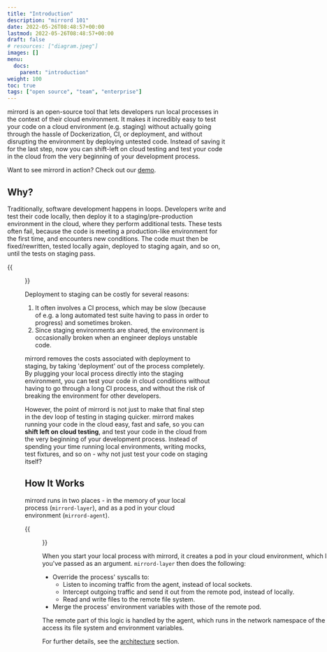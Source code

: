 ```yaml
---
title: "Introduction"
description: "mirrord 101"
date: 2022-05-26T08:48:57+00:00
lastmod: 2022-05-26T08:48:57+00:00
draft: false
# resources: ["diagram.jpeg"]
images: []
menu:
  docs:
    parent: "introduction"
weight: 100
toc: true
tags: ["open source", "team", "enterprise"]
---
```


mirrord is an open-source tool that lets developers run local processes in the context of their cloud environment. It makes it incredibly easy to test your code on a cloud environment (e.g. staging) without actually going through the hassle of Dockerization, CI, or deployment, and without disrupting the environment by deploying untested code. Instead of saving it for the last step, now you can shift-left on cloud testing and test your code in the cloud from the very beginning of your development process.

Want to see mirrord in action? Check out our <a target="_blank" href="https://www.youtube.com/watch?v=ZR7A7cqQcFM)">demo</a>.


## Why?

Traditionally, software development happens in loops. Developers write and test their code locally, then deploy it to a staging/pre-production environment in the cloud, where they perform additional tests. These tests often fail, because the code is meeting a production-like environment for the first time, and encounters new conditions. The code must then be fixed/rewritten, tested locally again, deployed to staging again, and so on, until the tests on staging pass.

{{<figure src="loop.png" class="bg-white center" alt="The Traditional Dev Loop">}}

Deployment to staging can be costly for several reasons:

1. It often involves a CI process, which may be slow (because of e.g. a long automated test suite having to pass in order to progress) and sometimes broken.
2. Since staging environments are shared, the environment is occasionally broken when an engineer deploys unstable code.

mirrord removes the costs associated with deployment to staging, by taking 'deployment' out of the process completely. By plugging your local process directly into the staging environment, you can test your code in cloud conditions without having to go through a long CI process, and without the risk of breaking the environment for other developers. 

However, the point of mirrord is not just to make that final step in the dev loop of testing in staging quicker. mirrord makes running your code in the cloud easy, fast and safe, so you can **shift left on cloud testing**, and test your code in the cloud from the very beginning of your development process. Instead of spending your time running local environments, writing mocks, test fixtures, and so on - why not just test your code on staging itself?

## How It Works

mirrord runs in two places - in the memory of your local process (`mirrord-layer`), and as a pod in your cloud environment (`mirrord-agent`).

{{<figure src="/docs/reference/architecture/architecture.svg" alt="mirrord - Basic Architecture" class="bg-white center large-width zoomable" style="overflow:hidden; width:795px" >}}

When you start your local process with mirrord, it creates a pod in your cloud environment, which listens in on the pod you've passed as an argument. `mirrord-layer` then does the following:
* Override the process' syscalls to:
  * Listen to incoming traffic from the agent, instead of local sockets.
  * Intercept outgoing traffic and send it out from the remote pod, instead of locally.
  * Read and write files to the remote file system.
* Merge the process' environment variables with those of the remote pod.

The remote part of this logic is handled by the agent, which runs in the network namespace of the remote pod, and can access its file system and environment variables.

For further details, see the [architecture](../../reference/architecture/) section.
